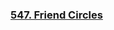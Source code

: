 ### [547. Friend Circles](https://github.com/lulukdog/leetcode-Python/blob/master/Union-find/Friend%20Circles.py)
